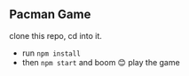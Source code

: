## Pacman Game
clone this repo, cd into it.

- run `npm install`
- then `npm start` and boom 😊 play the game